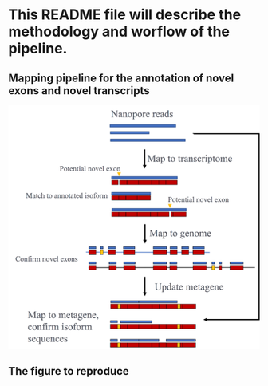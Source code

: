 # This README file will describe the methodology and worflow of the pipeline. 
## Mapping pipeline for the annotation of novel exons and novel transcripts
![alt text](https://github.com/Intro-Sci-Comp-UIowa/biol-4386-course-project-KTison/blob/run_pipeline/Methods/mapping_pipeline.png)
## The figure to reproduce 
